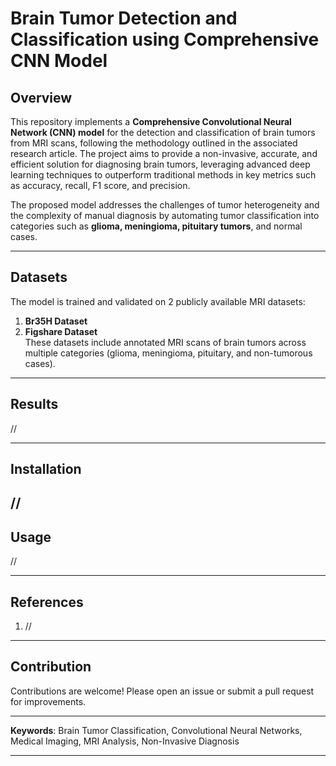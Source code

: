 # Brain Tumor Detection and Classification using Comprehensive CNN Model

## Overview

This repository implements a **Comprehensive Convolutional Neural Network (CNN) model** for the detection and classification of brain tumors from MRI scans, following the methodology outlined in the associated research article. The project aims to provide a non-invasive, accurate, and efficient solution for diagnosing brain tumors, leveraging advanced deep learning techniques to outperform traditional methods in key metrics such as accuracy, recall, F1 score, and precision.

The proposed model addresses the challenges of tumor heterogeneity and the complexity of manual diagnosis by automating tumor classification into categories such as **glioma, meningioma, pituitary tumors**, and normal cases.

---

## Datasets

The model is trained and validated on 2 publicly available MRI datasets:

1. **Br35H Dataset**
2. **Figshare Dataset**  
   These datasets include annotated MRI scans of brain tumors across multiple categories (glioma, meningioma, pituitary, and non-tumorous cases).

---

## Results

//

---

## Installation

## //

## Usage

//

---

## References

1. //

---

## Contribution

Contributions are welcome! Please open an issue or submit a pull request for improvements.

---

**Keywords**: Brain Tumor Classification, Convolutional Neural Networks, Medical Imaging, MRI Analysis, Non-Invasive Diagnosis

---
